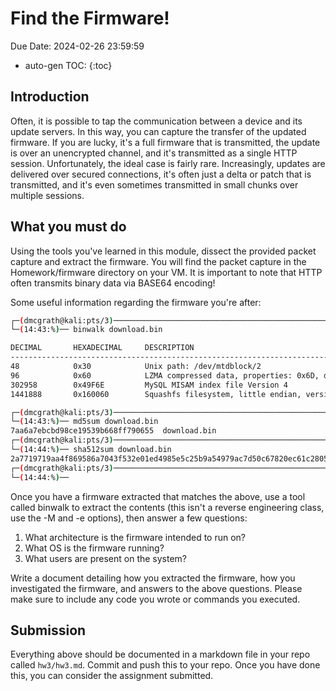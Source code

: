 # Find the Firmware!

Due Date: 2024-02-26 23:59:59

* auto-gen TOC:
{:toc}

## Introduction

Often, it is possible to tap the communication between a device and its update servers. In this way, you can capture the transfer of the updated firmware. If you are lucky, it's a full firmware that is transmitted, the update is over an unencrypted channel, and it's transmitted as a single HTTP session. Unfortunately, the ideal case is fairly rare. Increasingly, updates are delivered over secured connections, it's often just a delta or patch that is transmitted, and it's even sometimes transmitted in small chunks over multiple sessions.

## What you must do

Using the tools you've learned in this module, dissect the provided packet capture and extract the firmware. You will find the packet capture in the Homework/firmware directory on your VM. It is important to note that HTTP often transmits binary data via BASE64 encoding!

Some useful information regarding the firmware you're after:

```sh
┌─(dmcgrath@kali:pts/3)──────────────────────────────────────────────────────────────────(~)─┐
└─(14:43:%)── binwalk download.bin 		                                        ──(Wed,Sep23)─┘

DECIMAL       HEXADECIMAL     DESCRIPTION
--------------------------------------------------------------------------------
48            0x30            Unix path: /dev/mtdblock/2
96            0x60            LZMA compressed data, properties: 0x6D, dictionary size: 8388608 bytes, uncompressed size: 4438276 bytes
302958        0x49F6E         MySQL MISAM index file Version 4
1441888       0x160060        Squashfs filesystem, little endian, version 4.0, compression:xz, size: 2208988 bytes, 1159 inodes, blocksize: 262144 bytes, created: 2019-08-06 21:20:37

┌─(dmcgrath@kali:pts/3)──────────────────────────────────────────────────────────────────(~)─┐
└─(14:43:%)── md5sum download.bin                                                 ──(Wed,Sep23)─┘
7aa6a7ebcbd98ce19539b668ff790655  download.bin
┌─(dmcgrath@kali:pts/3)──────────────────────────────────────────────────────────────────(~)─┐
└─(14:44:%)── sha512sum download.bin                                              ──(Wed,Sep23)─┘
2a7719719aa4f869586a7043f532e01ed4985e5c25b9a54979ac7d50c67820ec61c2805d6169b9c95a98104b8fb1d4f9ec698d23881360e99f5232a4f3cf12d4  download.bin
┌─(dmcgrath@kali:pts/3)──────────────────────────────────────────────────────────────────(~)─┐
└─(14:44:%)──                                                                     ──(Wed,Sep23)─┘
```

Once you have a firmware extracted that matches the above, use a tool called binwalk to extract the contents (this isn't a reverse engineering class, use the -M and -e options), then answer a few questions:

1. What architecture is the firmware intended to run on?
1. What OS is the firmware running?
1. What users are present on the system?

Write a document detailing how you extracted the firmware, how you investigated the firmware, and answers to the above questions. Please make sure to include any code you wrote or commands you executed.

## Submission

Everything above should be documented in a markdown file in your repo called `hw3/hw3.md`. Commit and push this to your repo. Once you have done this, you can consider the assignment submitted.
